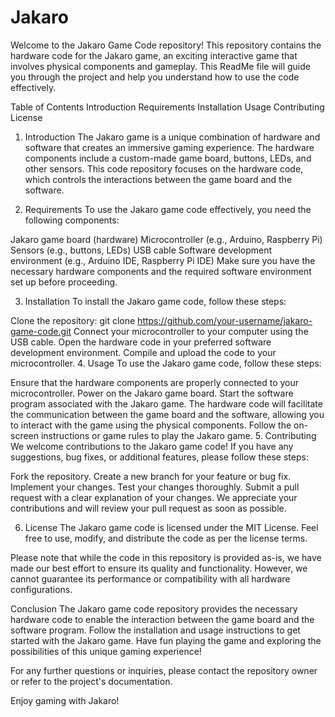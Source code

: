 # Jakaro
Welcome to the Jakaro Game Code repository! This repository contains the hardware code for the Jakaro game, an exciting interactive game that involves physical components and gameplay. This ReadMe file will guide you through the project and help you understand how to use the code effectively.

Table of Contents
Introduction
Requirements
Installation
Usage
Contributing
License
1. Introduction
The Jakaro game is a unique combination of hardware and software that creates an immersive gaming experience. The hardware components include a custom-made game board, buttons, LEDs, and other sensors. This code repository focuses on the hardware code, which controls the interactions between the game board and the software.

2. Requirements
To use the Jakaro game code effectively, you need the following components:

Jakaro game board (hardware)
Microcontroller (e.g., Arduino, Raspberry Pi)
Sensors (e.g., buttons, LEDs)
USB cable
Software development environment (e.g., Arduino IDE, Raspberry Pi IDE)
Make sure you have the necessary hardware components and the required software environment set up before proceeding.

3. Installation
To install the Jakaro game code, follow these steps:

Clone the repository: git clone https://github.com/your-username/jakaro-game-code.git
Connect your microcontroller to your computer using the USB cable.
Open the hardware code in your preferred software development environment.
Compile and upload the code to your microcontroller.
4. Usage
To use the Jakaro game code, follow these steps:

Ensure that the hardware components are properly connected to your microcontroller.
Power on the Jakaro game board.
Start the software program associated with the Jakaro game.
The hardware code will facilitate the communication between the game board and the software, allowing you to interact with the game using the physical components.
Follow the on-screen instructions or game rules to play the Jakaro game.
5. Contributing
We welcome contributions to the Jakaro game code! If you have any suggestions, bug fixes, or additional features, please follow these steps:

Fork the repository.
Create a new branch for your feature or bug fix.
Implement your changes.
Test your changes thoroughly.
Submit a pull request with a clear explanation of your changes.
We appreciate your contributions and will review your pull request as soon as possible.

6. License
The Jakaro game code is licensed under the MIT License. Feel free to use, modify, and distribute the code as per the license terms.

Please note that while the code in this repository is provided as-is, we have made our best effort to ensure its quality and functionality. However, we cannot guarantee its performance or compatibility with all hardware configurations.

Conclusion
The Jakaro game code repository provides the necessary hardware code to enable the interaction between the game board and the software program. Follow the installation and usage instructions to get started with the Jakaro game. Have fun playing the game and exploring the possibilities of this unique gaming experience!

For any further questions or inquiries, please contact the repository owner or refer to the project's documentation.

Enjoy gaming with Jakaro!
